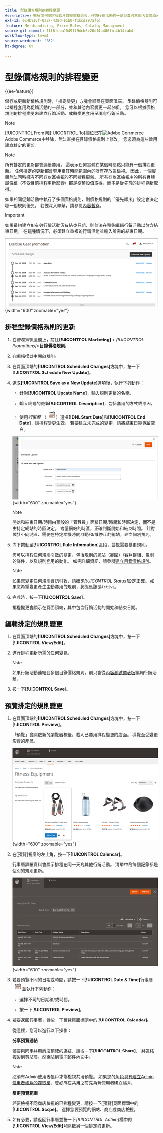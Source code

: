 ```yaml
---
title: 型錄價格規則的排程變更
description: 瞭解如何依排程套用目錄價格規則，作為行銷活動的一部分並與其他內容變更分組。
exl-id: ec4b915f-0a27-438d-b1b0-f1bcd297af6d
feature: Merchandising, Price Rules, Catalog Management
source-git-commit: 11f8fcba70491f9dcb6c20d14b406fba4b14cab4
workflow-type: tm+mt
source-wordcount: '832'
ht-degree: 0%

---
```


# 型錄價格規則的排程變更

{{ee-feature}}

儲存或更新新價格規則時，「排定變更」方塊會顯示在頁面頂端。 型錄價格規則可以排程套用為促銷活動的一部分，並和其他內容變更一起分組。 您可以根據價格規則的排程變更來建立行銷活動，或將變更套用至現有行銷活動。

>[!NOTE]
>
>[!UICONTROL From]和[!UICONTROL To]欄位已在![Adobe Commerce](../assets/adobe-logo.svg) Adobe Commerce中移除，無法直接在目錄價格規則上修改。 您必須為這些啟用建立排定的更新。

>[!NOTE]
>
>所有排定的更新都會連續套用。 這表示任何實體在某個時間點只能有一個排程更新。 任何排定的更新都會套用至其時間範圍內的所有存放區檢視。 因此，一個實體無法同時擁有不同存放區檢視的不同排程更新。 所有存放區檢視中的所有實體屬性值（不受目前排程更新影響）都是從預設值取得，而不是從先前的排程更新取得。

如果相同促銷活動中執行了多個價格規則，則價格規則的「優先順序」設定會決定哪一個規則優先。 若要深入瞭解，請參閱[內容暫存](../content-design/content-staging.md)。

>[!IMPORTANT]
>
>如果最初建立的有效行銷活動沒有結束日期，則無法在稍後編輯行銷活動以包含結束日期。 在這種情況下，必須建立重複的行銷活動並輸入所需的結束日期。

![目錄價格規則 — 排程變更](./assets/price-rule-catalog-scheduled.png){width="600" zoomable="yes"}

## 排程型錄價格規則的更新

1. 在&#x200B;_管理員_&#x200B;側邊欄上，前往&#x200B;**[!UICONTROL Marketing]** > _[!UICONTROL Promotions]_>**目錄價格規則**。

1. 在編輯模式中開啟規則。

1. 在頁面頂端的&#x200B;**[!UICONTROL Scheduled Changes]**&#x200B;方塊中，按一下&#x200B;**[!UICONTROL Schedule New Update]**。

1. 選取&#x200B;**[!UICONTROL Save as a New Update]**&#x200B;選項後，執行下列動作：

   - 針對&#x200B;**[!UICONTROL Update Name]**，輸入規則更新的名稱。

   - 輸入簡短的更新&#x200B;**[!UICONTROL Description]**，包括套用的方式或原因。

   - 使用&#x200B;_行事曆_ （![行事曆圖示](../assets/icon-calendar.png)）選擇&#x200B;**[!DNL Start Date]**&#x200B;和&#x200B;**[!UICONTROL End Date]**，讓排程變更生效。 若要建立未完成的變更，請將結束日期保留空白。

   ![目錄價格規則 — 新排程變更](./assets/price-rule-catalog-schedule-update.png){width="600" zoomable="yes"}

   >[!NOTE]
   >
   >開始和結束日期/時間由預設的「管理員」面板日期/時間和時區決定，而不是由特定網站的時區決定。 考量網站的時區，正確判斷開始和結束時間。 針對位於不同時區、需要在特定本機時間啟動和/或停止的網站，建立個別規則。

1. 向下捲動至&#x200B;**[!UICONTROL Rule Information]**&#x200B;區段，並視需要變更規則。

   您可以排程任何規則引數的變更，包括規則的網站（範圍）/客戶群組、規則的條件，以及規則套用的動作。 如需詳細資訊，請參閱[建立目錄價格規則](price-rules-catalog-create.md)。

   >[!NOTE]
   >
   >如果您變更任何規則資訊引數，請確定&#x200B;_[!UICONTROL Status]_&#x200B;設定正確。 如果您希望變更產生主動套用的規則，狀態應該是`Active`。

1. 完成時，按一下&#x200B;**[!UICONTROL Save]**。

   排程變更會顯示在頁面頂端，其中包含行銷活動的開始和結束日期。

## 編輯排定的規則變更

1. 在頁面頂端的&#x200B;**[!UICONTROL Scheduled Changes]**&#x200B;方塊中，按一下&#x200B;**[!UICONTROL View/Edit]**。

1. 進行排程更新所需的任何變更。

   >[!NOTE]
   >
   >如果行銷活動連結到多個目錄價格規則，則只能從[內容測試儀表板](../content-design/content-staging-dashboard.md)編輯行銷活動。

1. 按一下&#x200B;**[!UICONTROL Save]**。

## 預覽排定的規則變更

1. 在頁面頂端的&#x200B;**[!UICONTROL Scheduled Changes]**&#x200B;方塊中，按一下&#x200B;**[!UICONTROL Preview]**。

   「預覽」會開啟新的瀏覽器標籤，載入已套用排程變更的店面。 導覽至受變更影響的產品。

   ![預覽排定的變更](./assets/price-rule-catalog-scheduled-update-preview.png){width="600" zoomable="yes"}

1. 在[預覽]視窗的左上角，按一下&#x200B;**[!UICONTROL Calendar]**。

   行事曆詳細資料會顯示排程在同一天的其他行銷活動。 清單中的每個記錄都是個別的規則更新。

   ![特定日期的已排程更新清單](./assets/price-rule-catalog-scheduled-preview-calendar.png){width="600" zoomable="yes"}

1. 若要預覽不同的日期或時間，請按一下&#x200B;**[!UICONTROL Date & Time]**&#x200B;行事曆![行事曆圖示](../assets/icon-calendar.png)並執行下列動作：

   - 選擇不同的日期和/或時間。

   - 按一下&#x200B;**[!UICONTROL Preview]**。

1. 若要返回行事曆，請按一下預覽頁面標頭中的&#x200B;**[!UICONTROL Calendar]**。

   從這裡，您可以進行以下操作：

   **分享預覽連結**

   若要與同事共用商店預覽的連結，請按一下&#x200B;**[!UICONTROL Share]**。 將連結複製到剪貼簿，然後貼到電子郵件內文中。

   >[!NOTE]
   >
   >必須有Admin使用者帳戶才能檢視共用預覽。 如果您的[角色具有建立Admin使用者帳戶的存取權](../systems/permissions-user-roles.md)，您必須在共用之前先為新使用者建立帳戶。

   **變更預覽範圍**

   若要檢視不同商店檢視的已排程變更，請按一下[預覽]頁面標頭中的&#x200B;**[!UICONTROL Scope]**。 選擇您要預覽的網站、商店或商店檢視。

1. 如有必要，請返回行事曆並按一下&#x200B;_[!UICONTROL Action]_&#x200B;欄中的&#x200B;**[!UICONTROL View/Edit]**&#x200B;以開啟另一個排定的更新。
